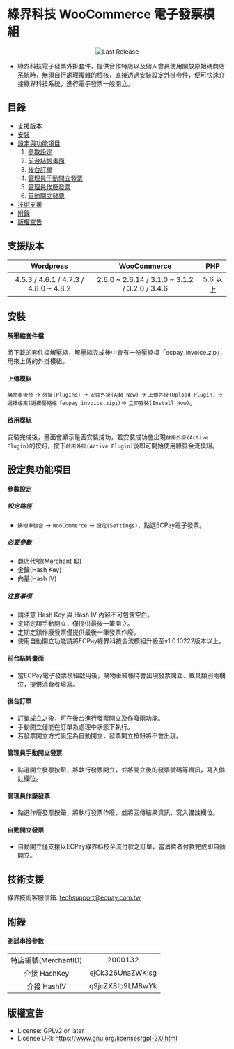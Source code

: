 綠界科技 WooCommerce 電子發票模組
===============
<p align="center">
    <img alt="Last Release" src="https://img.shields.io/github/release/ECPay/WooCommerce_Invoice.svg">
</p>

* 綠界科技電子發票外掛套件，提供合作特店以及個人會員使用開放原始碼商店系統時，無須自行處理複雜的檢核，直接透過安裝設定外掛套件，便可快速介接綠界科技系統，進行電子發票一般開立。


目錄
-----------------
* [支援版本](#支援版本)
* [安裝](#安裝)
* [設定與功能項目](#設定與功能項目)
    1. [參數設定](#參數設定)
    2. [前台結帳畫面](#前台結帳畫面)
    3. [後台訂單](#後台訂單)
    4. [管理員手動開立發票](#管理員手動開立發票)
    5. [管理員作廢發票](#管理員作廢發票)
    6. [自動開立發票](#自動開立發票)
* [技術支援](#技術支援)
* [附錄](#附錄)
* [版權宣告](#版權宣告)



支援版本
-----------------
| Wordpress  | WooCommerce | PHP |
| :---------: | :----------: | :----------: |
|  4.5.3 / 4.6.1 / 4.7.3 / 4.8.0 ~ 4.8.2  | 2.6.0 ~ 2.6.14 / 3.1.0 ~ 3.1.2 / 3.2.0 / 3.4.6 | 5.6 以上 |


安裝
-----------------
#### 解壓縮套件檔
將下載的套件檔解壓縮，解壓縮完成後中會有一份壓縮檔「ecpay_invoice.zip」，用來上傳的外掛模組。

#### 上傳模組
`購物車後台` -> `外掛(Plugins)` -> `安裝外掛(Add New)` -> `上傳外掛(Upload Plugin)` -> `選擇檔案(選擇壓縮檔「ecpay_invoice.zip」)`-> `立即安裝(Install Now)`。

#### 啟用模組
安裝完成後，畫面會顯示是否安裝成功，若安裝成功會出現`啟用外掛(Active Plugin)`的按鈕，按下`啟用外掛(Active Plugin)`後即可開始使用綠界金流模組。

設定與功能項目
-----------------

#### 參數設定
##### 設定路徑
- `購物車後台` -> `WooCommerce` -> `設定(Settings)`，點選ECPay電子發票。

##### 必要參數
- 商店代號(Merchant ID)
- 金鑰(Hash Key)
- 向量(Hash IV)


##### 注意事項
- 請注意 Hash Key 與 Hash IV 內容不可包含空白。
- 定期定額手動開立，僅提供最後一筆開立。
- 定期定額作廢發票僅提供最後一筆發票作廢。
- 使用自動開立功能請將ECPay綠界科技金流模組升級至v1.0.10222版本以上。

#### 前台結帳畫面

- 當ECPay電子發票模組啟用後，購物車結帳時會出現發票開立、載具類別兩欄位，提供消費者填寫。

#### 後台訂單

- 訂單成立之後，可在後台進行發票開立及作廢兩功能。
- 手動開立僅能在訂單為處理中狀態下執行。
- 若發票開立方式設定為自動開立，發票開立按鈕將不會出現。

#### 管理員手動開立發票
- 點選開立發票按鈕，將執行發票開立，並將開立後的發票號碼等資訊，寫入備註欄位。

#### 管理員作廢發票
- 點選作廢發票按鈕，將執行發票作廢，並將回傳結果資訊，寫入備註欄位。

#### 自動開立發票
- 自動開立僅支援以ECPay綠界科技金流付款之訂單，當消費者付款完成即自動開立。

技術支援
-----------------
綠界技術客服信箱: techsupport@ecpay.com.tw

附錄
-----------------

#### 測試串接參數

|   |   |
| :------------: | :------------: |
|  特店編號(MerchantID) | 2000132  |
|  介接 HashKey |  ejCk326UnaZWKisg  |
|  介接 HashIV |  q9jcZX8Ib9LM8wYk |

版權宣告
-----------------
* License: GPLv2 or later
* License URI: https://www.gnu.org/licenses/gpl-2.0.html
